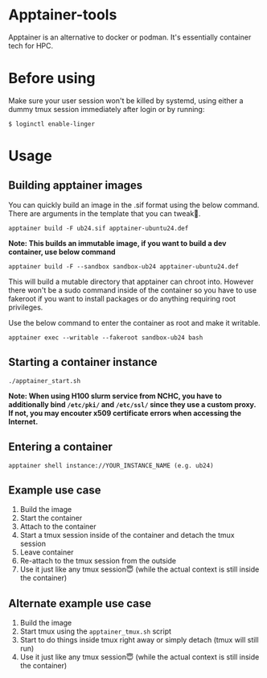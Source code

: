 # Apptainer-tools

Apptainer is an alternative to docker or podman. It's essentially container tech for HPC. 

# Before using

Make sure your user session won't be killed by systemd, using either a dummy tmux session immediately after login or by running:
```
$ loginctl enable-linger
```

# Usage

## Building apptainer images

You can quickly build an image in the .sif format using the below command. There are arguments in the template that you can tweak🙂.

```
apptainer build -F ub24.sif apptainer-ubuntu24.def
```
**Note: This builds an immutable image, if you want to build a dev container, use below command**

```
apptainer build -F --sandbox sandbox-ub24 apptainer-ubuntu24.def
```
This will build a mutable directory that apptainer can chroot into. However there won't be a sudo command inside of the container so you have to use fakeroot if you want to install packages or do anything requiring root privileges.

Use the below command to enter the container as root and make it writable.
```
apptainer exec --writable --fakeroot sandbox-ub24 bash
```


## Starting a container instance

```
./apptainer_start.sh
```
**Note: When using H100 slurm service from NCHC, you have to additionally bind `/etc/pki/` and `/etc/ssl/` since they use a custom proxy. If not, you may encouter x509 certificate errors when accessing the Internet.**


## Entering a container

```
apptainer shell instance://YOUR_INSTANCE_NAME (e.g. ub24)
```

## Example use case
1. Build the image
2. Start the container
3. Attach to the container
4. Start a tmux session inside of the container and detach the tmux session
5. Leave container
6. Re-attach to the tmux session from the outside
7. Use it just like any tmux session😇 (while the actual context is still inside the container)

## Alternate example use case
1. Build the image
2. Start tmux using the `apptainer_tmux.sh` script
3. Start to do things inside tmux right away or simply detach (tmux will still run)
4. Use it just like any tmux session😇 (while the actual context is still inside the container)